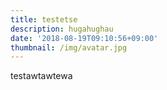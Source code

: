 ```yaml
---
title: testetse
description: hugahughau
date: '2018-08-19T09:10:56+09:00'
thumbnail: /img/avatar.jpg
---
```

testawtawtewa
